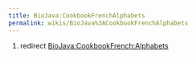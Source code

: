 ```yaml
---
title: BioJava:CookbookFrenchAlphabets
permalink: wikis/BioJava%3ACookbookFrenchAlphabets
---
```


1.  redirect <BioJava:CookbookFrench:Alphabets>

